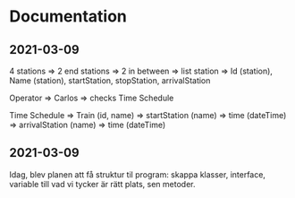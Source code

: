 # Documentation

## 2021-03-09

4 stations => 2 end stations => 2 in between => list station => Id (station), Name (station), startStation, stopStation, arrivalStation

Operator => Carlos => checks Time Schedule

Time Schedule => Train (id, name) => startStation (name) => time (dateTime) => arrivalStation (name) => time (dateTime)

## 2021-03-09

Idag, blev planen att få struktur til program: skappa klasser, interface, variable till vad vi tycker är rätt plats, sen metoder.


